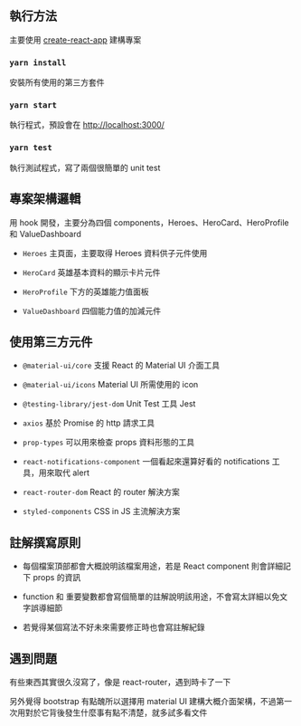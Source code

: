 ## 執行方法

主要使用 [create-react-app](https://github.com/facebook/create-react-app) 建構專案

### `yarn install`

安裝所有使用的第三方套件

### `yarn start`

執行程式，預設會在 [http://localhost:3000/](http://localhost:3000/)

### `yarn test`

執行測試程式，寫了兩個很簡單的 unit test

## 專案架構邏輯

用 hook 開發，主要分為四個 components，Heroes、HeroCard、HeroProfile 和 ValueDashboard

* `Heroes` 主頁面，主要取得 Heroes 資料供子元件使用

* `HeroCard` 英雄基本資料的顯示卡片元件

* `HeroProfile` 下方的英雄能力值面板

* `ValueDashboard` 四個能力值的加減元件

## 使用第三方元件

* `@material-ui/core` 支援 React 的 Material UI 介面工具

* `@material-ui/icons` Material UI 所需使用的 icon

* `@testing-library/jest-dom` Unit Test 工具 Jest

* `axios` 基於 Promise 的 http 請求工具

* `prop-types` 可以用來檢查 props 資料形態的工具

* `react-notifications-component` 一個看起來還算好看的 notifications 工具，用來取代 alert

* `react-router-dom` React 的 router 解決方案

* `styled-components` CSS in JS 主流解決方案

## 註解撰寫原則

* 每個檔案頂部都會大概說明該檔案用途，若是 React component 則會詳細記下 props 的資訊

* function 和 重要變數都會寫個簡單的註解說明該用途，不會寫太詳細以免文字誤導細節

* 若覺得某個寫法不好未來需要修正時也會寫註解紀錄

## 遇到問題

有些東西其實很久沒寫了，像是 react-router，遇到時卡了一下

另外覺得 bootstrap 有點醜所以選擇用 material UI 建構大概介面架構，不過第一次用對於它背後發生什麼事有點不清楚，就多試多看文件